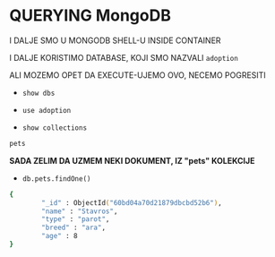 # QUERYING  MongoDB

I DALJE SMO U MONGODB SHELL-U INSIDE CONTAINER

I DALJE KORISTIMO DATABASE, KOJI SMO NAZVALI `adoption`

ALI MOZEMO OPET DA EXECUTE-UJEMO OVO, NECEMO POGRESITI

- `show dbs`

- `use adoption`

- `show collections`

```zsh
pets
```

**SADA ZELIM DA UZMEM NEKI DOKUMENT, IZ "pets" KOLEKCIJE**

- `db.pets.findOne()`

```zsh
{
        "_id" : ObjectId("60bd04a70d21879dbcbd52b6"),
        "name" : "Stavros",
        "type" : "parot",
        "breed" : "ara",
        "age" : 8
}
```